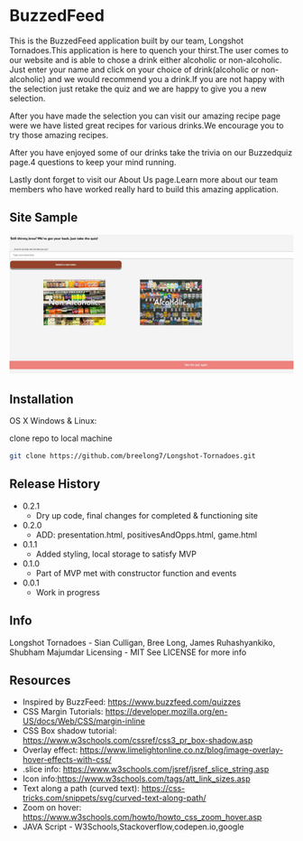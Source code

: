 # BuzzedFeed

This is the BuzzedFeed application built by our team, Longshot Tornadoes.This application is here to quench your thirst.The user comes to our website and is able to chose a drink either alcoholic or non-alcoholic.
Just enter your name and click on your choice of drink(alcoholic or non-alcoholic) and we would recommend you a drink.If you are not happy with the selection just retake the quiz and we are happy to give you a new selection.

After you have made the selection you can visit our amazing recipe page were we have listed great recipes  for various drinks.We encourage you  to try those amazing recipes.

After you have enjoyed some of our drinks take the trivia on our Buzzedquiz page.4 questions to keep your mind running.

Lastly dont forget to visit our About Us page.Learn more about our team members who have worked really hard to build this amazing application.

## Site Sample

![](img/site.example.JPG)


## Installation

OS X Windows & Linux:

clone repo to local machine

```sh
git clone https://github.com/breelong7/Longshot-Tornadoes.git
```


## Release History

* 0.2.1
    * Dry up code, final changes for completed & functioning site
* 0.2.0
    * ADD: presentation.html, positivesAndOpps.html, game.html
* 0.1.1
    * Added styling, local storage to satisfy MVP
* 0.1.0
    * Part of MVP met with constructor function and events
* 0.0.1
    * Work in progress

## Info

Longshot Tornadoes - Sian Culligan, Bree Long, James Ruhashyankiko, Shubham Majumdar
Licensing - MIT
See LICENSE for more info


## Resources
- Inspired by BuzzFeed: https://www.buzzfeed.com/quizzes
- CSS Margin Tutorials: https://developer.mozilla.org/en-US/docs/Web/CSS/margin-inline
- CSS Box shadow tutorial: https://www.w3schools.com/cssref/css3_pr_box-shadow.asp
- Overlay effect: https://www.limelightonline.co.nz/blog/image-overlay-hover-effects-with-css/
- .slice info: https://www.w3schools.com/jsref/jsref_slice_string.asp
- Icon info:https://www.w3schools.com/tags/att_link_sizes.asp
- Text along a path (curved text): https://css-tricks.com/snippets/svg/curved-text-along-path/
- Zoom on hover: https://www.w3schools.com/howto/howto_css_zoom_hover.asp
- JAVA Script - W3Schools,Stackoverflow,codepen.io,google
